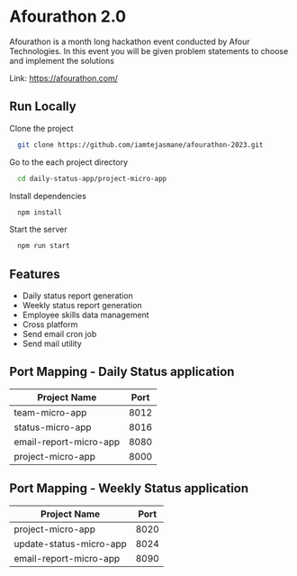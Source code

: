 # Afourathon 2.0

Afourathon is a month long hackathon event conducted by Afour Technologies. In this event you will be given problem statements to choose and implement the solutions

Link: https://afourathon.com/

## Run Locally

Clone the project

```bash
  git clone https://github.com/iamtejasmane/afourathon-2023.git
```

Go to the each project directory

```bash
  cd daily-status-app/project-micro-app
```

Install dependencies

```bash
  npm install
```

Start the server

```bash
  npm run start
```

## Features

- Daily status report generation
- Weekly status report generation
- Employee skills data management
- Cross platform
- Send email cron job
- Send mail utility

## Port Mapping - Daily Status application

| Project Name           | Port |
| ---------------------- | ---- |
| team-micro-app         | 8012 |
| status-micro-app       | 8016 |
| email-report-micro-app | 8080 |
| project-micro-app      | 8000 |

## Port Mapping - Weekly Status application

| Project Name            | Port |
| ----------------------- | ---- |
| project-micro-app       | 8020 |
| update-status-micro-app | 8024 |
| email-report-micro-app  | 8090 |
